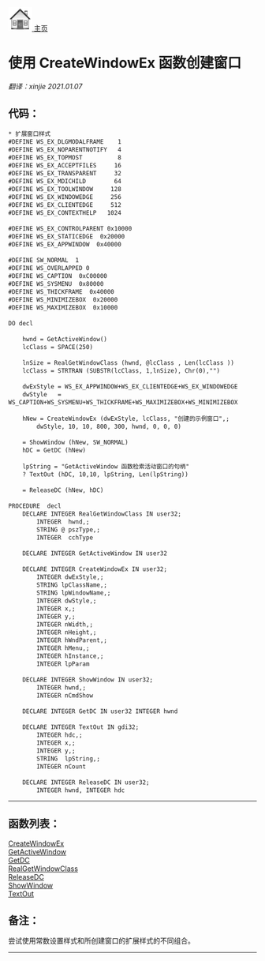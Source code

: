 [<img src="../images/home.png"> 主页 ](https://github.com/VFP9/Win32API)  

# 使用 CreateWindowEx 函数创建窗口
_翻译：xinjie  2021.01.07_

## 代码：
```foxpro  
* 扩展窗口样式
#DEFINE WS_EX_DLGMODALFRAME    1
#DEFINE WS_EX_NOPARENTNOTIFY   4
#DEFINE WS_EX_TOPMOST          8
#DEFINE WS_EX_ACCEPTFILES     16
#DEFINE WS_EX_TRANSPARENT     32
#DEFINE WS_EX_MDICHILD        64
#DEFINE WS_EX_TOOLWINDOW     128
#DEFINE WS_EX_WINDOWEDGE     256
#DEFINE WS_EX_CLIENTEDGE     512
#DEFINE WS_EX_CONTEXTHELP   1024

#DEFINE WS_EX_CONTROLPARENT 0x10000
#DEFINE WS_EX_STATICEDGE  0x20000
#DEFINE WS_EX_APPWINDOW  0x40000

#DEFINE SW_NORMAL  1
#DEFINE WS_OVERLAPPED 0
#DEFINE WS_CAPTION  0xC00000
#DEFINE WS_SYSMENU  0x80000
#DEFINE WS_THICKFRAME  0x40000
#DEFINE WS_MINIMIZEBOX  0x20000
#DEFINE WS_MAXIMIZEBOX  0x10000

DO decl

    hwnd = GetActiveWindow()
	lcClass = SPACE(250)

	lnSize = RealGetWindowClass (hwnd, @lcClass , Len(lcClass ))
	lcClass = STRTRAN (SUBSTR(lcClass, 1,lnSize), Chr(0),"")

	dwExStyle = WS_EX_APPWINDOW+WS_EX_CLIENTEDGE+WS_EX_WINDOWEDGE
	dwStyle   = WS_CAPTION+WS_SYSMENU+WS_THICKFRAME+WS_MAXIMIZEBOX+WS_MINIMIZEBOX

	hNew = CreateWindowEx (dwExStyle, lcClass, "创建的示例窗口",;
		dwStyle, 10, 10, 800, 300, hwnd, 0, 0, 0)

	= ShowWindow (hNew, SW_NORMAL)
	hDC = GetDC (hNew)
	
	lpString = "GetActiveWindow 函数检索活动窗口的句柄"
    ? TextOut (hDC, 10,10, lpString, Len(lpString)) 	

    = ReleaseDC (hNew, hDC)

PROCEDURE  decl
	DECLARE INTEGER RealGetWindowClass IN user32;
		INTEGER  hwnd,;
		STRING @ pszType,;
		INTEGER  cchType

	DECLARE INTEGER GetActiveWindow IN user32

	DECLARE INTEGER CreateWindowEx IN user32;
		INTEGER dwExStyle,;
		STRING lpClassName,;
		STRING lpWindowName,;
		INTEGER dwStyle,;
		INTEGER x,;
		INTEGER y,;
		INTEGER nWidth,;
		INTEGER nHeight,;
		INTEGER hWndParent,;
		INTEGER hMenu,;
		INTEGER hInstance,;
		INTEGER lpParam

	DECLARE INTEGER ShowWindow IN user32;
		INTEGER hwnd,;
		INTEGER nCmdShow

	DECLARE INTEGER GetDC IN user32 INTEGER hwnd

	DECLARE INTEGER TextOut IN gdi32;
        INTEGER hdc,;
        INTEGER x,;
        INTEGER y,;
        STRING  lpString,;
        INTEGER nCount

	DECLARE INTEGER ReleaseDC IN user32;
		INTEGER hwnd, INTEGER hdc  
```  
***  


## 函数列表：
[CreateWindowEx](../libraries/user32/CreateWindowEx.md)  
[GetActiveWindow](../libraries/user32/GetActiveWindow.md)  
[GetDC](../libraries/user32/GetDC.md)  
[RealGetWindowClass](../libraries/user32/RealGetWindowClass.md)  
[ReleaseDC](../libraries/user32/ReleaseDC.md)  
[ShowWindow](../libraries/user32/ShowWindow.md)  
[TextOut](../libraries/gdi32/TextOut.md)  

## 备注：
尝试使用常数设置样式和所创建窗口的扩展样式的不同组合。  
  
***  

